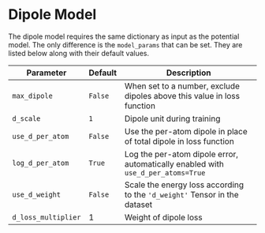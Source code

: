 # Dipole Model

The dipole model requires the same dictionary as input as the potential model.
The only difference is the ``model_params`` that can be set. They are listed below
along with their default values.

| Parameter           | Default | Description                                                                      |
|---------------------|---------|----------------------------------------------------------------------------------|
| `max_dipole`        | `False` | When set to a number, exclude dipoles above this value in loss function          |
| `d_scale`           | `1`     | Dipole unit during training                                                      |
| `use_d_per_atom`    | `False` | Use the per-atom dipole in place of total dipole in loss function                |
| `log_d_per_atom`    | `True`  | Log the per-atom dipole error, automatically enabled with `use_d_per_atoms=True` |
| `use_d_weight`      | `False` | Scale the energy loss according to the `'d_weight'` Tensor in the dataset        |
| `d_loss_multiplier` | 1       | Weight of dipole loss                                                            |
